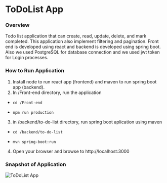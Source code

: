 # ToDoList App 

### Overview
Todo list application that can create, read, update, delete, and mark completed. This application also implement filtering and pagination. Front end is developed using react and backend is developed using spring boot.  Also we used PostgreSQL for database connection and we used jwt token for Login processes. 

### How to Run Application

1. Install node to run react app (frontend) and maven to run spring boot app (backend).
2. In /Front-end directory, run the application

 * `cd /Front-end`

 * `npm run production`

3. in /backend/to-do-list directory, run spring boot aplication using maven

*  `cd /backend/to-do-list`

*  `mvn spring-boot:run`

4. Open your browser and browse to http://localhost:3000

### Snapshot of Application

![ToDoList App](https://i.imgur.com/7bjdoTW.png)
